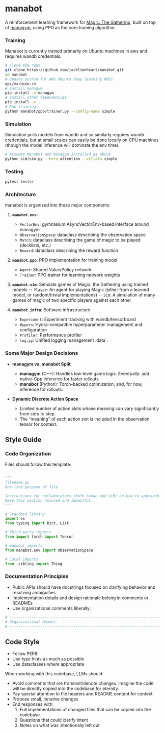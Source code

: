 # manabot

A reinforcement learning framework for [Magic: The Gathering](https://magic.wizards.com/), built on top of [managym](https://github.com/jacklionheart/managym), using PPO as the core training algorithm.

### Training

Manabot is currently trained primarily on Ubuntu machines in aws and requires wandb credentials.

```bash
# Clone the repo
git clone https://github.com/jacklionheart/manabot.git
cd manabot
# Update python for AWS Ubuntu deep learning AMIs
ops/machine.sh
# Install managym
pip install -e managym
# Install other dependencies
pip install -e .
# Run training
python manabot/ppo/trainer.py --config-name simple
```

### Simulation

Simulation pulls models from wandb and so similarly requires wandb credentials, but at small scales
can easily be done locally on CPU machines (though the model inference will dominate the env time).

```bash
# Assumes manabot and managym installed as above
python sim/sim.py --hero attention --villain simple
```

### Testing

```bash
pytest tests/
```

### Architecture

manabot is organized into these major components:

1. **`manabot.env`**: 
   - `VectorEnv`: gymnasium.AsyncVectorEnv-based interface around managym
   - `ObservationSpace`: dataclass describing the observation space
   - `Match`: dataclass describing the game of magic to be played (decklists, etc.)
   - `Reward`: dataclass describing the reward function

2. **`manabot.ppo`**: PPO implementation for training model  
   - `Agent`: Shared Value/Policy network
   - `Trainer`: PPO trainer for learning network weights

3. **`manabot.sim`**: Simulate games of Magic: the Gathering using trained models
   -- `Player`: An agent for playing Magic (either from a learned model, or random/trivial implementations)
   -- `Sim`: A simulation of many games of magic of two specific players against each other

3. **`manabot.infra`**: Software infrastructure
   - `Experiment`: Experiment tracking with wandb/tensorboard
   - `Hypers`: Hydra-compatible hyperparameter management and configuration
   - `Profiler`: Performance profiler
   - `log.py`: Unified logging management .data`.

### Some Major Design Decisions

- **managym vs. manabot Split**  
  - **managym** (C++): Handles low-level game logic. Eventually: add native-Cpp inference for faster rollouts
  - **manabot** (Python): Torch-backed optimization, and, for now, inference for rollouts.

- **Dynamic Discrete Action Space**  
  - Limited number of action slots whose meaning can vary significantly from step to step.  
  - The “meaning” of each action slot is included in the observation tensor for context.

## Style Guide

### Code Organization

Files should follow this template:

```python

"""
filename.py
One-line purpose of file

Instructions for collaborators (both human and LLM) on how to approach understanding and editing the code.
Keep this section focused and impactful.
"""

# Standard library
import os
from typing import Dict, List

# Third-party imports
from import torch import Tensor

# manabot imports
from manabot.env import ObservationSpace

# Local imports
from .sibling import Thing
```

### Documentation Principles

- Public APIs should have docstrings focused on clarifying behavior and resolving ambiguities
- Implementation details and design rationale belong in comments or READMEs
- Use organizational comments liberally:

```python
# -----------------------------------------------------------------------------
# Organizational Header
# -----------------------------------------------------------------------------
```

## Code Style

- Follow PEP8
- Use type hints as much as possible
- Use dataclasses where appropriate

When working with this codebase, LLMs should:
- Avoid comments that are transient/denote changes. Imagine the code will be directly copied into the codebase for eternity.
- Pay special attention to file headers and README content for context
- Propose small, iterative changes
- End responses with:
  1. Full implementations of changed files that can be copied into the codebase 
  2. Questions that could clarify intent
  3. Notes on what was intentionally left out
